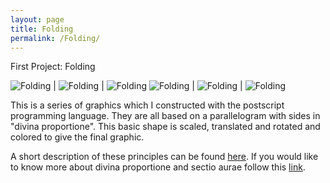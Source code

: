 ```yaml
---
layout: page
title: Folding
permalink: /Folding/
---
```


First Project: Folding

![Folding](/assets/img/experiment.jpg) | ![Folding](/assets/img/yellow.jpg) | ![Folding](/assets/img/simply.jpg) 
![Folding](/assets/img/goldinv.jpg) | ![Folding](/assets/img/yellowinv.jpg) | ![Folding](/assets/img/simplyinv.jpg) 


This is a series of graphics which I constructed with the postscript programming language.
They are all based on a parallelogram with sides in "divina proportione". This basic shape is scaled, translated and rotated and colored to give the final graphic.

A short description of these principles can be found [here](/pdf/folding.pdf).
If you would like to know more about divina proportione and sectio aurae follow this [link](/pdf/divisioD.pdf).
